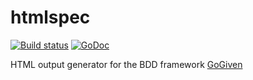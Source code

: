 # htmlspec
[![Build status](https://travis-ci.org/corbym/htmlspec.svg?branch=master)](https://github.com/corbym/htmlspec)
[![GoDoc](https://godoc.org/github.com/corbym/htmlspec?status.svg)](http://godoc.org/github.com/corbym/htmlspec)


HTML output generator for the BDD framework [GoGiven](https://github.com/corbym/gogiven)

